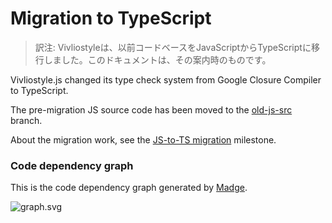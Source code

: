 # Migration to TypeScript

> 訳注: Vivliostyleは、以前コードベースをJavaScriptからTypeScriptに移行しました。このドキュメントは、その案内時のものです。

Vivliostyle.js changed its type check system from Google Closure Compiler to TypeScript.

The pre-migration JS source code has been moved to the [old-js-src](https://github.com/vivliostyle/vivliostyle/tree/old-js-src) branch.

About the migration work, see the [JS-to-TS migration](https://github.com/vivliostyle/vivliostyle/milestone/1) milestone.

### Code dependency graph

This is the code dependency graph generated by [Madge](https://github.com/pahen/madge).

![graph.svg](../../img/graph.svg)

